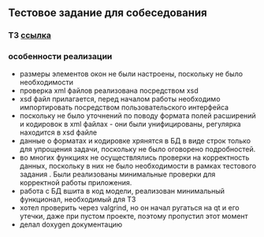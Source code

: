 ## Тестовое задание для собеседования

### ТЗ [ссылка](https://drive.google.com/file/d/1PvqF65HAO7I2cpEPafXltq5zRbuC1BUT/view?usp=sharing)

### особенности реализации
* размеры элементов окон не были настроены, поскольку не было необходимости
* проверка xml файлов реализована посредством xsd
* xsd файл прилагается, перед началом работы необходимо импортировать посредством пользовательского интерфейса
* поскольку не было уточнений по поводу формата полей расширений и кодировок  в xml файлах - они были унифицированы, регулярка находится в xsd файле
* данные о форматах и кодировке хрянятся в БД в виде строк только для упрощения задачи, поскольку не было оговорено подробностей. 
* во многих функциях не осуществлялись проверки на корректность данных, поскольку в них не было необходимости в рамках тестового задания . Были реализованы минимальные проверки для корректной работы приложения.
* работа с БД вшита в код модели, реализован минимальный функционал, необходимый для ТЗ
* хотел проверить через valgrind, но он начал ругаться на qt и его утечки, даже при пустом проекте, поэтому пропустил этот момент
* делал doxygen документацию 
